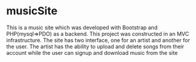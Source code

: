 # musicSite
This is a music site which was developed with Bootstrap and PHP(mysql=>PDO) as a backend.
This project was constructed in an MVC infrastructure.
The site has two interface, one for an artist and another for the user. The artist has the ability to upload and delete songs from their account while the user can signup and download music from the site
 
